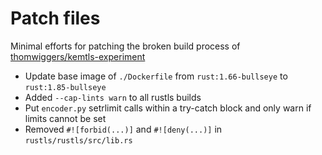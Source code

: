 # Patch files
Minimal efforts for patching the broken build process of [thomwiggers/kemtls-experiment](https://github.com/thomwiggers/kemtls-experiment/tree/62c9d06)

- Update base image of `./Dockerfile` from `rust:1.66-bullseye` to `rust:1.85-bullseye`
- Added `--cap-lints warn` to all rustls builds
- Put `encoder.py` setrlimit calls within a try-catch block and only warn if limits cannot be set
- Removed `#![forbid(...)]` and `#![deny(...)]` in `rustls/rustls/src/lib.rs`
